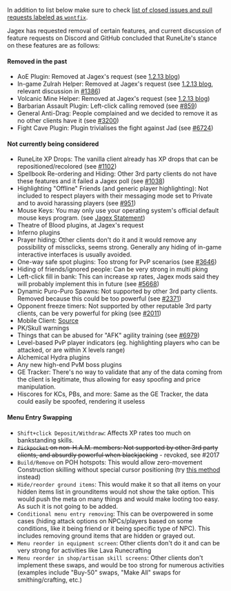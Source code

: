 In addition to list below make sure to check [list of closed issues and pull requests labeled as `wontfix`](https://github.com/runelite/runelite/issues?utf8=%E2%9C%93&q=label%3Awontfix).

Jagex has requested removal of certain features, and current discussion of feature requests on Discord and GitHub concluded that RuneLite's stance on these features are as follows:

#### Removed in the past
* AoE Plugin: Removed at Jagex's request (see [1.2.13 blog](https://runelite.net/blog/show/2018-01-25-1.2.13-Release))
* In-game Zulrah Helper: Removed at Jagex's request (see [1.2.13 blog](https://runelite.net/blog/show/2018-01-25-1.2.13-Release), relevant discussion in [#1386](https://github.com/runelite/runelite/issues/1386))
* Volcanic Mine Helper: Removed at Jagex's request (see [1.2.13 blog](https://runelite.net/blog/show/2018-01-25-1.2.13-Release))
* Barbarian Assault Plugin: Left-click calling removed (see [#859](https://github.com/runelite/runelite/pull/859))
* General Anti-Drag: People complained and we decided to remove it as no other clients have it (see [#3200](https://github.com/runelite/runelite/issues/3200))
* Fight Cave Plugin: Plugin trivialises the fight against Jad (see [#6724](https://github.com/runelite/runelite/pull/6724))

#### Not currently being considered
* RuneLite XP Drops: The vanilla client already has XP drops that can be repositioned/recolored (see [#1102](https://github.com/runelite/runelite/issues/1102))
* Spellbook Re-ordering and Hiding: Other 3rd party clients do not have these features and it failed a Jagex poll (see [#1038](https://github.com/runelite/runelite/issues/1038))
* Highlighting "Offline" Friends (and generic player highlighting): Not included to respect players with their messaging mode set to Private and to avoid harassing players (see [#951](https://github.com/runelite/runelite/pull/951))
* Mouse Keys: You may only use your operating system's official default mouse keys program. (see [Jagex Statement](https://services.runescape.com/m=news/mouse-keys---changes--clarification?oldschool=1))
* Theatre of Blood plugins, at Jagex's request
* Inferno plugins
* Prayer hiding: Other clients don't do it and it would remove any possibility of missclicks, seems strong. Generally any hiding of in-game interactive interfaces is usually avoided.
* One-way safe spot plugins: Too strong for PvP scenarios (see [#3646](https://github.com/runelite/runelite/issues/3646))
* Hiding of friends/ignored people: Can be very strong in multi pking
* Left-click fill in bank: This can increase xp rates, Jagex mods said they will probably implement this in future (see [#5668](https://github.com/runelite/runelite/issues/5668))
* Dynamic Puro-Puro Spawns:  Not supported by other 3rd party clients. Removed because this could be too powerful (see [#2371](https://github.com/runelite/runelite/issues/2371))
* Opponent freeze timers: Not supported by other reputable 3rd party clients, can be very powerful for pking (see [#2011](https://github.com/runelite/runelite/issues/2011))
* Mobile Client: [Source](https://twitter.com/RuneLiteClient/status/1057301530569777154)
* PK/Skull warnings
* Things that can be abused for "AFK" agility training (see [#6979](https://github.com/runelite/runelite/issues/6979))
* Level-based PvP player indicators (eg. highlighting players who can be attacked, or are within X levels range)
* Alchemical Hydra plugins
* Any new high-end PvM boss plugins
* GE Tracker: There's no way to validate that any of the data coming from the client is legitimate, thus allowing for easy spoofing and price manipulation.
* Hiscores for KCs, PBs, and more: Same as the GE Tracker, the data could easily be spoofed, rendering it useless

#### Menu Entry Swapping
* `Shift+click Deposit/Withdraw`: Affects XP rates too much on bankstanding skills.
* ~~`Pickpocket` on non-H.A.M. members: Not supported by other 3rd party clients, and absurdly powerful when blackjacking~~ - revoked, see #2017
* `Build/Remove` on POH hotspots: This would allow zero-movement Construction skilling without special cursor positioning (try [this method](https://www.youtube.com/watch?v=u9AZWsDfo1I) instead)
* `Hide/reorder ground items`: This would make it so that all items on your hidden items list in grounditems would not show the take option. This would push the meta on many things and would make looting too easy. As such it is not going to be added.
* `Conditional menu entry removing`: This can be overpowered in some cases (hiding attack options on NPCs/players based on some conditions, like it being friend or it being specific type of NPC). This includes removing ground items that are hidden or grayed out.
* `Menu reorder in equipment screen`: Other clients don't do it and can be very strong for activities like Lava Runecrafting
* `Menu reorder in shop/artisan skill screens`: Other clients don't implement these swaps, and would be too strong for numerous activities (examples include "Buy-50" swaps, "Make All" swaps for smithing/crafting, etc.)
